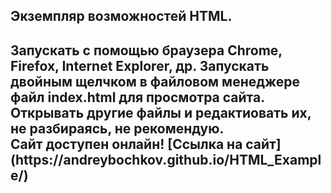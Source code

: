 <h2>Экземпляр возможностей HTML.<h2>
Запускать с помощью браузера Chrome, Firefox, Internet Explorer, др.
Запускать двойным щелчком в файловом менеджере файл index.html для просмотра сайта.
Открывать другие файлы и редактиовать их, не разбираясь, не рекомендую.<br>
Сайт доступен онлайн! [Ссылка на сайт](https://andreybochkov.github.io/HTML_Example/)